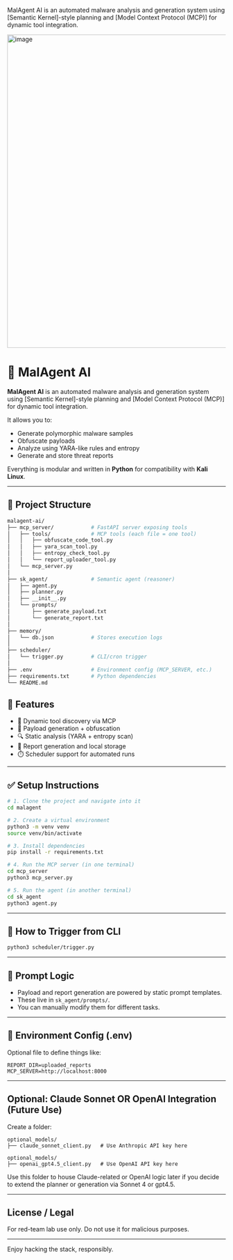 MalAgent AI is an automated malware analysis and generation system using [Semantic Kernel]-style planning and [Model Context Protocol (MCP)] for dynamic tool integration.



<img width="720" height="720" alt="image" src="https://github.com/user-attachments/assets/0220aae6-3f08-4300-88f3-25f63fc13b51" />



# 🦠 MalAgent AI

**MalAgent AI** is an automated malware analysis and generation system using [Semantic Kernel]-style planning and [Model Context Protocol (MCP)] for dynamic tool integration.

It allows you to:
- Generate polymorphic malware samples
- Obfuscate payloads
- Analyze using YARA-like rules and entropy
- Generate and store threat reports

Everything is modular and written in **Python** for compatibility with **Kali Linux**.

---

## 🧩 Project Structure

```bash
malagent-ai/
├── mcp_server/            # FastAPI server exposing tools
│   ├── tools/             # MCP tools (each file = one tool)
│   │   ├── obfuscate_code_tool.py
│   │   ├── yara_scan_tool.py
│   │   ├── entropy_check_tool.py
│   │   └── report_uploader_tool.py
│   └── mcp_server.py
│
├── sk_agent/              # Semantic agent (reasoner)
│   ├── agent.py
│   ├── planner.py
│   ├── __init__.py
│   └── prompts/
│       ├── generate_payload.txt
│       └── generate_report.txt
│
├── memory/
│   └── db.json            # Stores execution logs
│
├── scheduler/
│   └── trigger.py         # CLI/cron trigger
│
├── .env                   # Environment config (MCP_SERVER, etc.)
├── requirements.txt       # Python dependencies
└── README.md

```

## 🚀 Features

- 🔄 Dynamic tool discovery via MCP
- 🦠 Payload generation + obfuscation
- 🔍 Static analysis (YARA + entropy scan)
- 📄 Report generation and local storage
- ⏱️ Scheduler support for automated runs

---


## ✅ Setup Instructions

```bash
# 1. Clone the project and navigate into it
cd malagent

# 2. Create a virtual environment
python3 -m venv venv
source venv/bin/activate

# 3. Install dependencies
pip install -r requirements.txt

# 4. Run the MCP server (in one terminal)
cd mcp_server
python3 mcp_server.py

# 5. Run the agent (in another terminal)
cd sk_agent
python3 agent.py
```

---

## 🧪 How to Trigger from CLI

```bash
python3 scheduler/trigger.py
```

---

## 🧠 Prompt Logic
- Payload and report generation are powered by static prompt templates.
- These live in `sk_agent/prompts/`.
- You can manually modify them for different tasks.

---

## 🔐 Environment Config (.env)

Optional file to define things like:
```
REPORT_DIR=uploaded_reports
MCP_SERVER=http://localhost:8000
```

---

##  Optional: Claude Sonnet  OR OpenAI Integration (Future Use)

Create a folder:
```
optional_models/
├── claude_sonnet_client.py   # Use Anthropic API key here
```

```
optional_models/
├── openai_gpt4.5_client.py   # Use OpenAI API key here
```

Use this folder to house Claude-related or OpenAI logic later if you decide to extend the planner or generation via Sonnet 4 or gpt4.5.

---

## License / Legal
 For red-team lab use only. Do not use it for malicious purposes.

---

Enjoy hacking the stack, responsibly. 
